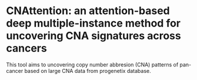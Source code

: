 # CNAttention: an attention-based deep multiple-instance method for uncovering CNA signatures across cancers

This tool aims to uncovering copy number abbresion (CNA) patterns of pan-cancer based on large CNA data from progenetix database.
